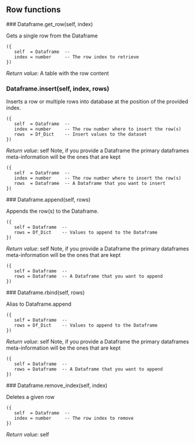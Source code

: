 
## Row functions

<a name="Dataframe.get_row">
### Dataframe.get_row(self, index)

Gets a single row from the Dataframe

```
({
   self  = Dataframe  -- 
   index = number     -- The row index to retrieve
})
```

_Return value_: A table with the row content
<a name="Dataframe.insert">
### Dataframe.insert(self, index, rows)

Inserts a row or multiple rows into database at the position of the provided index.

```
({
   self  = Dataframe  -- 
   index = number     -- The row number where to insert the row(s)
   rows  = Df_Dict    -- Insert values to the dataset
})
```

_Return value_: self
Note, if you provide a Dataframe the primary dataframes meta-information will
be the ones that are kept

```
({
   self  = Dataframe  -- 
   index = number     -- The row number where to insert the row(s)
   rows  = Dataframe  -- A Dataframe that you want to insert
})
```

<a name="Dataframe.append">
### Dataframe.append(self, rows)

Appends the row(s) to the Dataframe.

```
({
   self = Dataframe  -- 
   rows = Df_Dict    -- Values to append to the Dataframe
})
```

_Return value_: self
Note, if you provide a Dataframe the primary dataframes meta-information will
be the ones that are kept

```
({
   self = Dataframe  -- 
   rows = Dataframe  -- A Dataframe that you want to append
})
```

<a name="Dataframe.rbind">
### Dataframe.rbind(self, rows)

Alias to Dataframe.append

```
({
   self = Dataframe  -- 
   rows = Df_Dict    -- Values to append to the Dataframe
})
```

_Return value_: self
Note, if you provide a Dataframe the primary dataframes meta-information will
be the ones that are kept

```
({
   self = Dataframe  -- 
   rows = Dataframe  -- A Dataframe that you want to append
})
```

<a name="Dataframe.remove_index">
### Dataframe.remove_index(self, index)

Deletes a given row

```
({
   self  = Dataframe  -- 
   index = number     -- The row index to remove
})
```

_Return value_: self
